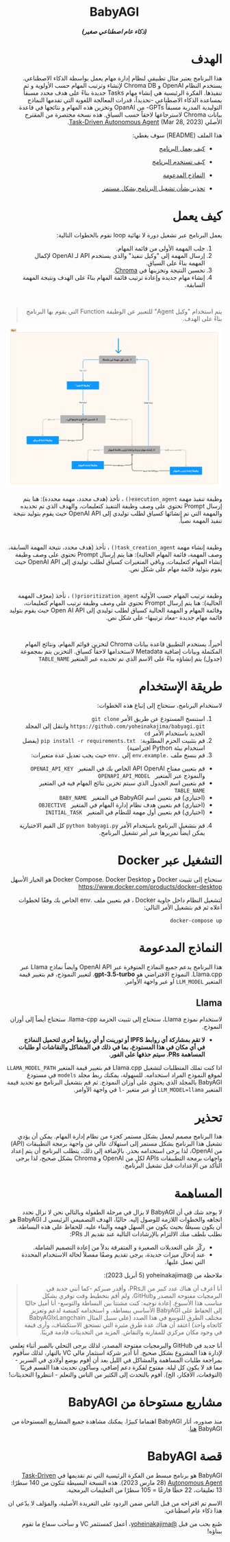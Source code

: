 <style>
   * {
      direction: rtl;
   }
</style>

<h1 align="center">
BabyAGI
</h1>
<h5 align="center">(ذكاء عام اصطناعي صغير)</h5>

# الهدف

هذا البرنامج يعتبر مثال تطبيقي لنظام إدارة مهام يعمل بواسطة الذكاء الاصطناعي. يستخدم النظام OpenAI و Chroma DB لإنشاء وترتيب المهام حسب الأولوية و ثم تنفيذها. الفكرة الرئيسية هي إنشاء مهام Tasks جديدة بناءً على هدف محدد مسبقاً بمساعدة الذكاء الاصطناعي -تحديداً، قدرات المعالجة اللغوية التي تقدمها النماذج التوليدية المدربة مسبقاً GPTs- من OpanAI وتخزين هذه المهام و نتائجها في قاعدة بيانات Chroma لاسترجاعها لاحقاً حسب السياق. هذه نسخة مختصرة من المقترح الأصلي [Task-Driven Autonomous Agent](https://twitter.com/yoheinakajima/status/1640934493489070080?s=20) (Mar 28, 2023).

هذا الملف (README) سوف يغطي:

- [كيف يعمل البرنامج](#how-it-works)

- [كيف تستخدم البرنامج](#how-to-use)

- [النماذج المدعومة](#supported-models)

- [تحذير بشأن تشغيل البرنامج بشكل مستمر](#continous-script-warning)

# كيف يعمل<a name="how-it-works"></a>

يعمل البرنامج عبر تشغيل دورة لا نهائية loop تقوم بالخطوات التالية:
1.	جلب المهمة الأولى من قائمة المهام.
2.	إرسال المهمة إلى "وكيل تنفيذ" والذي يستخدم API لـ OpenAI لإكمال المهمة بناءً على السياق.
3.	تحسين النتيجة وتخزينها في [Chroma](docs.trychroma.com).
4.	إنشاء مهام جديدة وإعادة ترتيب قائمة المهام بناءً على الهدف ونتيجة المهمة السابقة.
   </br>

> يتم استخدام "وكيل Agent" للتعبير عن الوظيفة Function التي يقوم بها البرنامج بناءً على الهدف.

![fig 1](baby-agi-fig-ar.png)

وظيفة تنفيذ مهمة `execution_agent()` ، تأخذ (هدف محدد، مهمة محددة): هنا يتم إرسال Prompt تحتوي على وصف وظيفة التنفيذ كتعليمات، والهدف الذي تم تحديده والمهمة التي تم إنشائها كسياق لطلب توليدي إلى OpenAI API حيث يقوم بتوليد نتيجة تنفيذ المهمة نصياً.

</br>

وظيفة إنشاء مهمة `task_creation_agent()` ، تأخذ (هدف محدد، نتيجة المهمة السابقة، وصف المهمة، قائمة المهام الحالية): هنا يتم إرسال Prompt تحتوي على وصف وظيفة إنشاء المهام كتعليمات، وباقي المتغيرات كسياق لطلب توليدي إلى OpenAI API حيث يقوم بتوليد قائمة مهام على شكل نص.

</br>

وظيفة ترتيب المهام حسب الأولية `prioritization_agent()` ، تأخذ (معرّف المهمة الحالية): هنا يتم إرسال Prompt تحتوي على وصف وظيفة ترتيب المهام كتعليمات، وقائمة المهام و المهمة الحالية كسياق لطلب توليدي إلى Open AI API حيث يقوم بتوليد قائمة مهام جديدة -معاد ترتيبها- على شكل نص.

</br>

أخيراً، يستخدم التطبيق قاعدة بيانات Chroma لتخزين قوائم المهام، ونتائج المهام المكتملة وبيانات إضافية Metadata لاستخدامها لاحقاً كسياق. التخزين يتم بمجموعة (جدول) يتم إنشاؤه بناءً على الاسم الذي تم تحديده عبر المتغير `TABLE_NAME`


# طريقة الإستخدام<a name="how-to-use"></a>

لاستخدام البرنامج، ستحتاج إلى إتباع هذه الخطوات:

1.	استنسخ المستودع عن طريق الأمر `git clone https://github.com/yoheinakajima/babyagi.git` وانتقل إلى المجلد الجديد باستخدام الأمر `cd`
2.	قم بتثبيت الحزم المطلوبة: ` pip install -r requirements.txt` (يفضل استخدام بيئة Python افتراضية) 
3.	قم بنسخ ملف `.env.example`  إلى `.env` حيث يجب تعديل عدة متغيرات:
-	قم بتعيين مفتاح API OpenAI الخاص بك في المتغير ` OPENAI_API_KEY` والنموذج عبر المتغير ` OPENAPI_API_MODEL`
-	قم بتعيين اسم الجدول الذي سيتم تخزين نتائج المهام فيه في المتغير ` TABLE_NAME`
-	(اختياري) قم بتعيين اسم BabyAGI في المتغير ` BABY_NAME`
-	(اختياري) قم بتعيين هدف نظام إدارة المهام في المتغير ` OBJECTIVE`
-	(اختياري) قم بتعيين أول مهمة للنظام في المتغير ` INITIAL_TASK` 
4.	قم بتشغيل البرنامج باستخدام الأمر `python babyagi.py`
كل القيم الاختيارية يمكن ايضاً تمريرها عبر أمر تشغيل البرنامج.


# التشغيل عبر Docker 

ستحتاج إلى تثبيت Docker و Docker Compose.
Docker Desktop هو الخيار الأسهل https://www.docker.com/products/docker-desktop

لتشغيل النظام داخل حاوية Docker ، قم بتعيين ملف .env الخاص بك وفقًا لخطوات أعلاه ثم قم بتشغيل الأمر التالي:

```
docker-compose up
```

# النماذج المدعومة<a name="supported-models"></a>

هذا البرنامج يدعم جميع النماذج المتوفرة عبر OpenAI API وايضاً نماذج Llama عبر Llama.cpp. النموذج الافتراضي هو **gpt-3.5-turbo**. لتغيير النموذج، قم  بتغيير قيمة المتغير `LLM_MODEL` او عبر واجهة الأوامر.


## Llama

لاستخدام نموذج Llama، ستحتاج إلى تثبيت الحزمة llama-cpp. ستحتاج أيضاً إلى أوزان النموذج.

- **لا تقم بمشاركة أي روابط IPFS أو تورينت أو أي روابط أخرى لتحميل النماذج في أي مكان في هذا المستودع، بما في ذلك في المشاكل والنقاشات أو طلبات المساهمة PRs. سيتم حذفها على الفور.**

اذا كنت تملك المتطلبات لتشغيل Llama.cpp قم بتغيير قيمة المتغير `LLAMA_MODEL_PATH` لموقع النموذج المراد استخدامه. للسهولة، يمكنك ربط مجلد `models` في مستودع BabyAGI بالمجلد الذي يحتوي على أوزان النموذج. ثم قم بتشغيل البرنامج  مع تحديد قيمة المتغير `LLM_MODEL=llama` أو عبر متغير `-l` في واجهة الأوامر.

# تحذير<a name="continous-script-warning"></a>

هذا البرنامج مصمم ليعمل بشكل مستمر كجزء من نظام إدارة المهام. يمكن أن يؤدي تشغيل هذا البرنامج بشكل مستمر إلى استهلاك عالي من واجهة برمجة التطبيقات (API) من OpenAI، لذا يرجى استخدامه بحذر. بالإضافة إلى ذلك، يتطلب البرنامج أن يتم إعداد واجهات برمجة التطبيقات APIs لكلٍ من OpenAI  و Chroma بشكل صحيح، لذا يرجى التأكد من الإعدادات  قبل تشغيل البرنامج.


# المساهمة


لا يوجد شك في أن BabyAGI لا يزال في مرحلة الطفولة وبالتالي نحن لا نزال نحدد اتجاهه والخطوات اللازمة للوصول إليه. حاليًا، الهدف التصميمي الرئيسي لـ BabyAGI هو أن يكون _بسيطًا_ بحيث يكون من السهل فهمه والبناء عليه. للحفاظ على هذه البساطة، نطلب بلطف منك الالتزام بالإرشادات التالية عند تقديم الـ PRs:

- ركّز على التعديلات الصغيرة و المتفرقة بدلاً من إعادة التصميم الشاملة.
- عند إدخال ميزات جديدة، يرجى تقديم وصفًا مفصلاً لحالة الاستخدام المحددة التي تعمل عليها.

ملاحظة من @yoheinakajima (5 أبريل 2023):
> أنا أعرف أن هناك عدد كبير من الـPRs، وأقدر صبركم -كما أنني جديد في البرمجيات مفتوحة المصدر وGitHub، ولم أقم بتخطيط وقت توفري بشكل مناسب هذا الأسبوع. إعادة توجيه: كنت مشتتا بين البساطة والتوسع- أنا أميل حاليًا إلى الحفاظ على BabyAGI  الأساسي ببساطة، و استخدامه كمنصة لدعم وتعزيز مختلف الطرق للتوسع في هذا الصدد (على سبيل المثال BabyAGIxLangchain  كاتجاه واحد) اعتقد أن هناك عدة طرق مثيرة التي تستحق الاستكشاف، وأرى قيمة في وجود مكان مركزي للمقارنة والنقاش. المزيد من التحديثات قادمة قريبًا.


أنا جديد في GitHub والبرمجيات مفتوحة المصدر، لذلك يرجى التحلي بالصبر أثناء تعلمي لإدارة هذا المشروع بشكل صحيح. أنا أدير شركة استثمار مالي VC بالنهار، لذلك سأقوم بمراجعة طلبات المساهمة والمشاكل في الليل بعد أن أقوم بوضع أولادي في السرير - مما قد لا يكون كل ليلة. مفتوح لفكرة دعم إضافي، وسأكون تحديث هذا القسم قريبًا (التوقعات، الأفكار، الخ). أقوم بالتحدث إلى الكثير من الناس والتعلم - انتظروا التحديثات!

# مشاريع مستوحاة من BabyAGI

منذ صدوره، أثار BabyAGI اهتماما كبيرًا. يمكنك مشاهدة جميع المشاريع المستوحاة من BabyAGI [هنا](docs/inspired-projects.md).

# قصة BabyAGI

BabyAGI  هو برنامج مبسط من الفكرة الرئيسية التي تم تقديمها في [Task-Driven Autonomous Agent](https://twitter.com/yoheinakajima/status/1640934493489070080?s=20) (28 مارس 2023). هذه النسخة البسيطة تتكون من 140 سطرًا: 13 تعليقات، 22 خطًا فارغًا = 105 سطرًا من التعليمات البرمجية.

 الاسم تم اقتراحه من قبل الناس ضمن الردود على التغريدة الأصلية، والمؤلف لا يدّعي ان هذا ذكاء عام اصطناعي.


صُنع بحب من قبل [@yoheinakajima](https://twitter.com/yoheinakajima)، أعمل كمستثمر VC و سأحب سماع ما تقوم ببناؤه!

 
